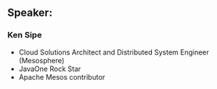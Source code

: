 ## Speaker: 

### Ken Sipe
* Cloud Solutions Architect and Distributed System Engineer (Mesosphere)
* JavaOne Rock Star
* Apache Mesos contributor
